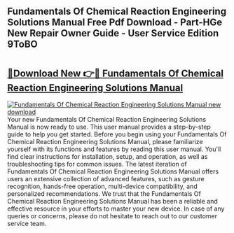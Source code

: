 ## Fundamentals Of Chemical Reaction Engineering Solutions Manual Free Pdf Download - Part-HGe New Repair Owner Guide - User Service Edition 9ToBO

# <h2><a href="http://bc58830.oget.top/?id=Fundamentals+Of+Chemical+Reaction+Engineering+Solutions+Manual">🔗Download New 👉🔴 Fundamentals Of Chemical Reaction Engineering Solutions Manual</a></h2>

[![Fundamentals Of Chemical Reaction Engineering Solutions Manual new download](https://i.imgur.com/5g1atiW.png)](http://bc58830.oget.top/?id=Fundamentals+Of+Chemical+Reaction+Engineering+Solutions+Manual)
Your new Fundamentals Of Chemical Reaction Engineering Solutions Manual is now ready to use. This user manual provides a step-by-step guide to help you get started. Before you begin using your Fundamentals Of Chemical Reaction Engineering Solutions Manual, please familiarize yourself with its functions and features by reading this user manual. You'll find clear instructions for installation, setup, and operation, as well as troubleshooting tips for common issues. The latest iteration of Fundamentals Of Chemical Reaction Engineering Solutions Manual offers users an extensive collection of advanced features, such as gesture recognition, hands-free operation, multi-device compatibility, and personalized recommendations. We trust that the Fundamentals Of Chemical Reaction Engineering Solutions Manual has been a reliable and effective resource in your efforts to master your new device. In case of any queries or concerns, please do not hesitate to reach out to our customer service team.
